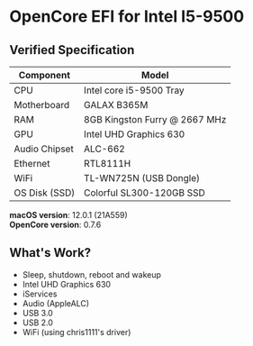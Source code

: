 # OpenCore EFI for Intel I5-9500

## Verified Specification

| **Component**    | **Model**                                  |
| ---------------- | ------------------------------------------ |
| CPU              | Intel core i5-9500 Tray                    |
| Motherboard      | GALAX B365M                                |
| RAM              | 8GB Kingston Furry @ 2667 MHz              |
| GPU              | Intel UHD Graphics 630                     |
| Audio Chipset    | ALC-662                                    |
| Ethernet         | RTL8111H                                   |
| WiFi             | TL-WN725N (USB Dongle)                     |
| OS Disk (SSD)    | Colorful SL300-120GB SSD                   |

**macOS version**: 12.0.1 (21A559) \
**OpenCore version**: 0.7.6

## What's Work?
* Sleep, shutdown, reboot and wakeup
* Intel UHD Graphics 630  
* iServices
* Audio (AppleALC)
* USB 3.0
* USB 2.0
* WiFi (using chris1111's driver)
